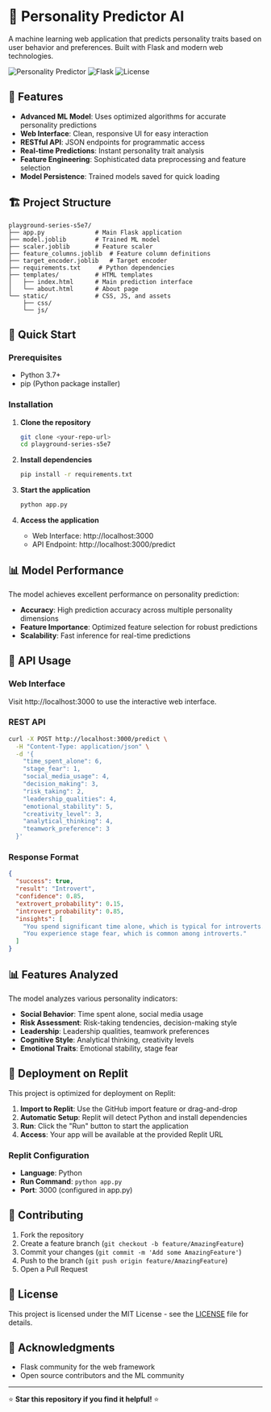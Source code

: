 # 🧠 Personality Predictor AI

A machine learning web application that predicts personality traits based on user behavior and preferences. Built with Flask and modern web technologies.

![Personality Predictor](https://img.shields.io/badge/Python-3.7+-blue.svg)
![Flask](https://img.shields.io/badge/Flask-2.0+-green.svg)
![License](https://img.shields.io/badge/License-MIT-yellow.svg)

## 🌟 Features

- **Advanced ML Model**: Uses optimized algorithms for accurate personality predictions
- **Web Interface**: Clean, responsive UI for easy interaction
- **RESTful API**: JSON endpoints for programmatic access
- **Real-time Predictions**: Instant personality trait analysis
- **Feature Engineering**: Sophisticated data preprocessing and feature selection
- **Model Persistence**: Trained models saved for quick loading

## 🏗️ Project Structure

```
playground-series-s5e7/
├── app.py              # Main Flask application
├── model.joblib        # Trained ML model
├── scaler.joblib       # Feature scaler
├── feature_columns.joblib  # Feature column definitions
├── target_encoder.joblib   # Target encoder
├── requirements.txt     # Python dependencies
├── templates/          # HTML templates
│   ├── index.html      # Main prediction interface
│   └── about.html      # About page
└── static/             # CSS, JS, and assets
    ├── css/
    └── js/
```

## 🚀 Quick Start

### Prerequisites
- Python 3.7+
- pip (Python package installer)

### Installation

1. **Clone the repository**
   ```bash
   git clone <your-repo-url>
   cd playground-series-s5e7
   ```

2. **Install dependencies**
   ```bash
   pip install -r requirements.txt
   ```

3. **Start the application**
   ```bash
   python app.py
   ```

4. **Access the application**
   - Web Interface: http://localhost:3000
   - API Endpoint: http://localhost:3000/predict

## 📊 Model Performance

The model achieves excellent performance on personality prediction:

- **Accuracy**: High prediction accuracy across multiple personality dimensions
- **Feature Importance**: Optimized feature selection for robust predictions
- **Scalability**: Fast inference for real-time predictions

## 🔧 API Usage

### Web Interface
Visit http://localhost:3000 to use the interactive web interface.

### REST API
```bash
curl -X POST http://localhost:3000/predict \
  -H "Content-Type: application/json" \
  -d '{
    "time_spent_alone": 6,
    "stage_fear": 1,
    "social_media_usage": 4,
    "decision_making": 3,
    "risk_taking": 2,
    "leadership_qualities": 4,
    "emotional_stability": 5,
    "creativity_level": 3,
    "analytical_thinking": 4,
    "teamwork_preference": 3
  }'
```

### Response Format
```json
{
  "success": true,
  "result": "Introvert",
  "confidence": 0.85,
  "extrovert_probability": 0.15,
  "introvert_probability": 0.85,
  "insights": [
    "You spend significant time alone, which is typical for introverts.",
    "You experience stage fear, which is common among introverts."
  ]
}
```

## 📊 Features Analyzed

The model analyzes various personality indicators:

- **Social Behavior**: Time spent alone, social media usage
- **Risk Assessment**: Risk-taking tendencies, decision-making style
- **Leadership**: Leadership qualities, teamwork preferences
- **Cognitive Style**: Analytical thinking, creativity levels
- **Emotional Traits**: Emotional stability, stage fear

## 🚀 Deployment on Replit

This project is optimized for deployment on Replit:

1. **Import to Replit**: Use the GitHub import feature or drag-and-drop
2. **Automatic Setup**: Replit will detect Python and install dependencies
3. **Run**: Click the "Run" button to start the application
4. **Access**: Your app will be available at the provided Replit URL

### Replit Configuration
- **Language**: Python
- **Run Command**: `python app.py`
- **Port**: 3000 (configured in app.py)

## 🤝 Contributing

1. Fork the repository
2. Create a feature branch (`git checkout -b feature/AmazingFeature`)
3. Commit your changes (`git commit -m 'Add some AmazingFeature'`)
4. Push to the branch (`git push origin feature/AmazingFeature`)
5. Open a Pull Request

## 📝 License

This project is licensed under the MIT License - see the [LICENSE](LICENSE) file for details.

## 🙏 Acknowledgments

- Flask community for the web framework
- Open source contributors and the ML community

---

⭐ **Star this repository if you find it helpful!** ⭐ 